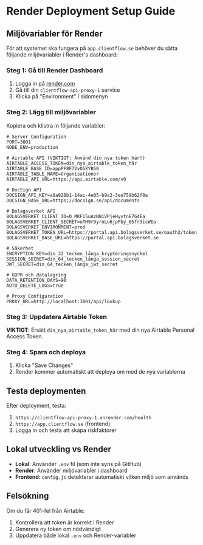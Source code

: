 # Render Deployment Setup Guide

## Miljövariabler för Render

För att systemet ska fungera på `app.clientflow.se` behöver du sätta följande miljövariabler i Render's dashboard:

### Steg 1: Gå till Render Dashboard
1. Logga in på [render.com](https://render.com)
2. Gå till din `clientflow-api-proxy-1` service
3. Klicka på "Environment" i sidomenyn

### Steg 2: Lägg till miljövariabler

Kopiera och klistra in följande variabler:

```
# Server Configuration
PORT=3001
NODE_ENV=production

# Airtable API (VIKTIGT: Använd din nya token här!)
AIRTABLE_ACCESS_TOKEN=din_nya_airtable_token_här
AIRTABLE_BASE_ID=appPF8F7VvO5XYB50
AIRTABLE_TABLE_NAME=Organisationer
AIRTABLE_API_URL=https://api.airtable.com/v0

# DocSign API
DOCSIGN_API_KEY=a8a928b1-14ac-4e05-b9a3-3ee759b62f0a
DOCSIGN_BASE_URL=https://docsign.se/api/documents

# Bolagsverket API
BOLAGSVERKET_CLIENT_ID=O_MKFi5uAzNN1VPjeHyvtnE7G4Ea
BOLAGSVERKET_CLIENT_SECRET=uTH9r9yroLu6jpPby_05fr3icWEa
BOLAGSVERKET_ENVIRONMENT=prod
BOLAGSVERKET_TOKEN_URL=https://portal.api.bolagsverket.se/oauth2/token
BOLAGSVERKET_BASE_URL=https://portal.api.bolagsverket.se

# Säkerhet
ENCRYPTION_KEY=din_32_tecken_långa_krypteringsnyckel
SESSION_SECRET=din_64_tecken_långa_session_secret
JWT_SECRET=din_64_tecken_långa_jwt_secret

# GDPR och datalagring
DATA_RETENTION_DAYS=90
AUTO_DELETE_LOGS=true

# Proxy Configuration
PROXY_URL=http://localhost:3001/api/lookup
```

### Steg 3: Uppdatera Airtable Token
**VIKTIGT**: Ersätt `din_nya_airtable_token_här` med din nya Airtable Personal Access Token.

### Steg 4: Spara och deploya
1. Klicka "Save Changes"
2. Render kommer automatiskt att deploya om med de nya variablerna

## Testa deploymenten

Efter deployment, testa:
1. `https://clientflow-api-proxy-1.onrender.com/health`
2. `https://app.clientflow.se` (frontend)
3. Logga in och testa att skapa riskfaktorer

## Lokal utveckling vs Render

- **Lokal**: Använder `.env` fil (som inte syns på GitHub)
- **Render**: Använder miljövariabler i dashboard
- **Frontend**: `config.js` detekterar automatiskt vilken miljö som används

## Felsökning

Om du får 401-fel från Airtable:
1. Kontrollera att token är korrekt i Render
2. Generera ny token om nödvändigt
3. Uppdatera både lokal `.env` och Render-variabler
